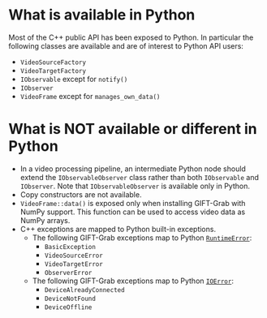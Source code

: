 # What is available in Python

Most of the C++ public API has been exposed to Python.
In particular the following classes are available and are of interest to Python API users:
* `VideoSourceFactory`
* `VideoTargetFactory`
* `IObservable` except for `notify()`
* `IObserver`
* `VideoFrame` except for `manages_own_data()`


# What is NOT available or different in Python

* In a video processing pipeline, an intermediate Python node should extend the `IObservableObserver` class rather than both `IObservable` and `IObserver`. Note that `IObservableObserver` is available only in Python.
* Copy constructors are not available.
* `VideoFrame::data()` is exposed only when installing GIFT-Grab with NumPy support. This function can be used to access video data as NumPy arrays.
* C++ exceptions are mapped to Python built-in exceptions.
  * The following GIFT-Grab exceptions map to Python [`RuntimeError`](https://docs.python.org/2/library/exceptions.html#exceptions.RuntimeError):
     * `BasicException`
     * `VideoSourceError`
     * `VideoTargetError`
     * `ObserverError`
  * The following GIFT-Grab exceptions map to Python [`IOError`](https://docs.python.org/2/library/exceptions.html#exceptions.IOError):
     * `DeviceAlreadyConnected`
     * `DeviceNotFound`
     * `DeviceOffline`

